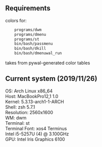 ## Requirements
colors for:</br>
```bash
	programs/dwm
	programs/dmenu
	programs/st
	bin/bash/passmenu
	bin/bash/dkill
	bin/bash/dmenuwal_run
```
takes from pywal-generated color tables

## Current system (2019/11/26)</br>
OS: Arch Linux x86_64</br>
Host: MacBookPro12,1 1.0</br>
Kernel: 5.3.13-arch1-1-ARCH</br>
Shell: zsh 5.7.1</br>
Resolution: 2560x1600</br>
WM: dwm</br>
Terminal: st</br>
Terminal Font: xos4 Terminus</br>
Intel i5-5257U (4) @ 3.100GHz</br>
GPU: Intel Iris Graphics 6100</br>
